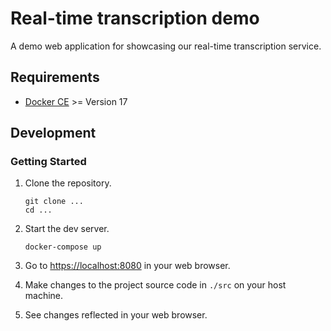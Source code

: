 # Real-time transcription demo

A demo web application for showcasing our real-time transcription service.

## Requirements

- [Docker CE][docker-ce] >= Version 17

## Development

### Getting Started

1. Clone the repository.

    ```shell
    git clone ...
    cd ...
    ```

2. Start the dev server.

    ```shell
    docker-compose up
    ```

3. Go to [https://localhost:8080](https://localhost:8080) in your web browser.

4. Make changes to the project source code in `./src` on your host machine.

5. See changes reflected in your web browser.

[docker-ce]: https://www.docker.com/community-edition
